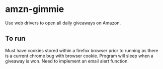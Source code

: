 # amzn-gimmie
Use web drivers to open all daily giveaways on Amazon.


## To run
Must have cookies stored within a firefox browser prior to running as there is a current chrome bug with browser cookie. Program will sleep when a giveaway is won. Need to implement an email alert function. 
